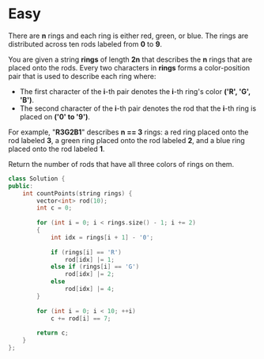 # Easy

There are **n** rings and each ring is either red, green, or blue. The rings are distributed across ten rods labeled from **0** to **9**.

You are given a string **rings** of length **2n** that describes the **n** rings that are placed onto the rods. Every two characters in **rings** forms a color-position pair that is used to describe each ring where:

- The first character of the **i**-th pair denotes the **i**-th ring's color **('R', 'G', 'B')**.
- The second character of the **i**-th pair denotes the rod that the **i**-th ring is placed on **('0' to '9')**.

For example, "**R3G2B1**" describes **n == 3** rings: a red ring placed onto the rod labeled **3**, a green ring placed onto the rod labeled **2**, and a blue ring placed onto the rod labeled **1**.

Return the number of rods that have all three colors of rings on them.

```cpp
class Solution {
public:
    int countPoints(string rings) {
        vector<int> rod(10);
        int c = 0;
        
        for (int i = 0; i < rings.size() - 1; i += 2)
        {
            int idx = rings[i + 1] - '0';
            
            if (rings[i] == 'R')
                rod[idx] |= 1;
            else if (rings[i] == 'G')
                rod[idx] |= 2;
            else
                rod[idx] |= 4;    
        }
        
        for (int i = 0; i < 10; ++i)
            c += rod[i] == 7;
        
        return c;
    }
};
```
